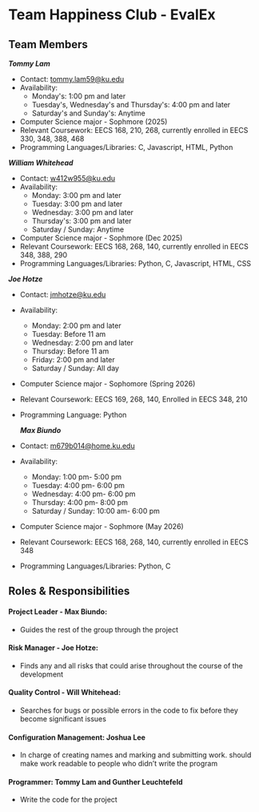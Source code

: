 # Team Happiness Club - EvalEx

## Team Members
***Tommy Lam***
- Contact: tommy.lam59@ku.edu
- Availability:
  - Monday's: 1:00 pm and later
  - Tuesday's, Wednesday's and Thursday's: 4:00 pm and later
  - Saturday's and Sunday's: Anytime
- Computer Science major - Sophmore (2025)
- Relevant Coursework: EECS 168, 210, 268, currently enrolled in EECS 330, 348, 388, 468
- Programming Languages/Libraries: C, Javascript, HTML, Python

***William Whitehead***
- Contact: w412w955@ku.edu
- Availability:
  - Monday: 3:00 pm and later
  - Tuesday: 3:00 pm and later
  - Wednesday: 3:00 pm and later
  - Thursday's: 3:00 pm and later
  - Saturday / Sunday: Anytime
- Computer Science major - Sophmore (Dec 2025)
- Relevant Coursework: EECS 168, 268, 140, currently enrolled in EECS 348, 388, 290
- Programming Languages/Libraries: Python, C, Javascript, HTML, CSS

***Joe Hotze***
- Contact: jmhotze@ku.edu
- Availability:
  - Monday: 2:00 pm and later
  - Tuesday: Before 11 am
  - Wednesday: 2:00 pm and later
  - Thursday: Before 11 am
  - Friday: 2:00 pm and later
  - Saturday / Sunday: All day
- Computer Science major - Sophomore (Spring 2026)
- Relevant Coursework: EECS 169, 268, 140, Enrolled in EECS 348, 210
- Programming Language: Python

  ***Max Biundo***
- Contact: m679b014@home.ku.edu
- Availability:
  - Monday: 1:00 pm- 5:00 pm
  - Tuesday: 4:00 pm- 6:00 pm
  - Wednesday: 4:00 pm- 6:00 pm
  - Thursday: 4:00 pm- 8:00 pm
  - Saturday / Sunday: 10:00 am- 6:00 pm
- Computer Science major - Sophmore (May 2026)
- Relevant Coursework: EECS 168, 268, 140, currently enrolled in EECS 348
- Programming Languages/Libraries: Python, C

## Roles & Responsibilities
#### Project Leader - Max Biundo:
- Guides the rest of the group through the project
#### Risk Manager - Joe Hotze:
- Finds any and all risks that could arise throughout the course of the development
#### Quality Control - Will Whitehead:
- Searches for bugs or possible errors in the code to fix before they become significant issues
#### Configuration Management: Joshua Lee
- In charge of creating names and marking and submitting work. should make work readable to people who didn’t write the program
#### Programmer: Tommy Lam and Gunther Leuchtefeld
- Write the code for the project



